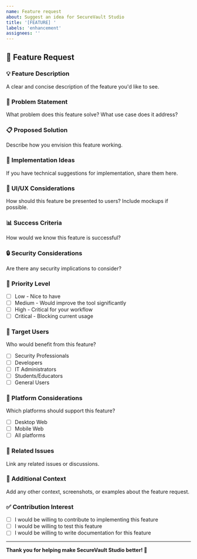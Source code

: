 ```yaml
---
name: Feature request
about: Suggest an idea for SecureVault Studio
title: '[FEATURE] '
labels: 'enhancement'
assignees: ''
---
```


## 🚀 Feature Request

### 💡 Feature Description
A clear and concise description of the feature you'd like to see.

### 🎯 Problem Statement
What problem does this feature solve? What use case does it address?

### 📋 Proposed Solution
Describe how you envision this feature working.

### 🔧 Implementation Ideas
If you have technical suggestions for implementation, share them here.

### 🎨 UI/UX Considerations
How should this feature be presented to users? Include mockups if possible.

### 📊 Success Criteria
How would we know this feature is successful?

### 🔒 Security Considerations
Are there any security implications to consider?

### 🌟 Priority Level
- [ ] Low - Nice to have
- [ ] Medium - Would improve the tool significantly
- [ ] High - Critical for your workflow
- [ ] Critical - Blocking current usage

### 👥 Target Users
Who would benefit from this feature?
- [ ] Security Professionals
- [ ] Developers
- [ ] IT Administrators
- [ ] Students/Educators
- [ ] General Users

### 📱 Platform Considerations
Which platforms should support this feature?
- [ ] Desktop Web
- [ ] Mobile Web
- [ ] All platforms

### 🔗 Related Issues
Link any related issues or discussions.

### 📎 Additional Context
Add any other context, screenshots, or examples about the feature request.

### ✅ Contribution Interest
- [ ] I would be willing to contribute to implementing this feature
- [ ] I would be willing to test this feature
- [ ] I would be willing to write documentation for this feature

---

**Thank you for helping make SecureVault Studio better! 🙏**
